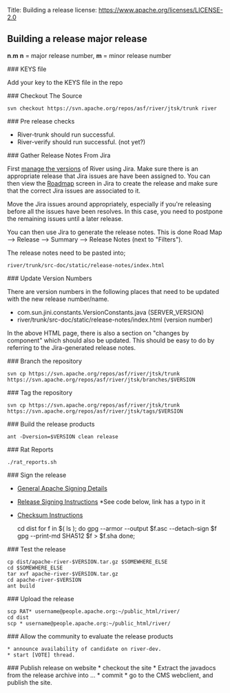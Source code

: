 Title:     Building a release
license: https://www.apache.org/licenses/LICENSE-2.0


## Building a release major release

**n**.**m** **n** = major release number, **m** = minor release number


<div class="space-mn"></div>
### KEYS file

Add your key to the KEYS file in the repo


<div class="space-mn"></div>
### Checkout The Source

    svn checkout https://svn.apache.org/repos/asf/river/jtsk/trunk river


<div class="space-mn"></div>
### Pre release checks

 * River-trunk should run successful.
 * River-verify should run successful. (not yet?)


<div class="space-mn"></div>
### Gather Release Notes From Jira

First [manage the versions][5] of River using Jira.  Make sure there is an appropriate release that Jira issues are have been assigned to.  You can then view the [Roadmap][4] screen in Jira to create the release and make sure that the correct Jira issues are associated to it.

Move the Jira issues around appropriately, especially if you're releasing before all the issues have been resolves.  In this case, you need to postpone the remaining issues until a later release.

You can then use Jira to generate the release notes.  This is done Road Map --> Release --> Summary --> Release Notes (next to "Filters").

The release notes need to be pasted into;

    river/trunk/src-doc/static/release-notes/index.html


<div class="space-mn"></div>
### Update Version Numbers

There are version numbers in the following places that need to be updated with the new release number/name.

  - com.sun.jini.constants.VersionConstants.java (SERVER_VERSION)
  - river/trunk/src-doc/static/release-notes/index.html (version number)

In the above HTML page, there is also a section on "changes by component" which should also be updated.  This should be easy to do by referring to the Jira-generated release notes.


<div class="space-mn"></div>
### Branch the repository

    svn cp https://svn.apache.org/repos/asf/river/jtsk/trunk https://svn.apache.org/repos/asf/river/jtsk/branches/$VERSION


<div class="space-mn"></div>
### Tag the repository

    svn cp https://svn.apache.org/repos/asf/river/jtsk/trunk https://svn.apache.org/repos/asf/river/jtsk/tags/$VERSION


<div class="space-mn"></div>
### Build the release products

    ant -Dversion=$VERSION clean release


<div class="space-mn"></div>
### Rat Reports

    ./rat_reports.sh


<div class="space-mn"></div>
### Sign the release

  - [General Apache Signing Details][1]
  - [Release Signing Instructions][2] *See code below, link has a typo in it
  - [Checksum Instructions][3]

    cd dist
    for f in $( ls ); do
    	gpg --armor --output $f.asc --detach-sign $f
    	gpg --print-md SHA512 $f > $f.sha
    done;


<div class="space-mn"></div>
### Test the release

    cp dist/apache-river-$VERSION.tar.gz $SOMEWHERE_ELSE
    cd $SOMEWHERE_ELSE
    tar xvf apache-river-$VERSION.tar.gz
    cd apache-river-$VERSION
    ant build


<div class="space-mn"></div>
### Upload the release

    scp RAT* username@people.apache.org:~/public_html/river/
    cd dist
    scp * username@people.apache.org:~/public_html/river/


<div class="space-mn"></div>
### Allow the community to evaluate the release products

    * announce availability of candidate on river-dev.
    * start [VOTE] thread. 


<div class="space-mn"></div>
### Publish release on website
 * checkout the site 
 * Extract the javadocs from the release archive into ...
 * commit
 * go to the CMS webclient, and publish the site.


  [1]: http://www.apache.org/dev/release-signing.htm
  [2]: http://www.apache.org/dev/release-signing.html#sign-release
  [3]: http://www.apache.org/dev/release-signing.html#sha-checksum
  [4]: https://issues.apache.org/jira/browse/RIVER#selectedTab=com.atlassian.jira.plugin.system.project%3Aroadmap-panel
  [5]: https://issues.apache.org/jira/secure/project/ViewProject.jspa?pid=12310600
